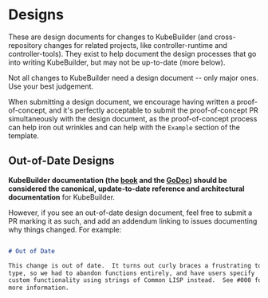 Designs
=======

These are design documents for changes to KubeBuilder (and
cross-repository changes for related projects, like controller-runtime and
controller-tools). They exist to help document the design processes that
go into writing KubeBuilder, but may not be up-to-date (more below).

Not all changes to KubeBuilder need a design document -- only major ones.
Use your best judgement.

When submitting a design document, we encourage having written
a proof-of-concept, and it's perfectly acceptable to submit the
proof-of-concept PR simultaneously with the design document, as the
proof-of-concept process can help iron out wrinkles and can help with the
`Example` section of the template.

## Out-of-Date Designs

**KubeBuilder documentation (the [book](https://book.kubebuilder.io) and
the [GoDoc](https://pkg.go.dev/sigs.k8s.io/controller-runtime?tab=doc)) should be
considered the canonical, update-to-date reference and architectural
documentation** for KubeBuilder.

However, if you see an out-of-date design document, feel free to submit
a PR marking it as such, and add an addendum linking to issues documenting
why things changed.  For example:

```markdown

# Out of Date

This change is out of date.  It turns out curly braces a frustrating to
type, so we had to abandon functions entirely, and have users specify
custom functionality using strings of Common LISP instead.  See #000 for
more information.
```
